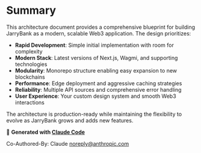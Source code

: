 # Summary

This architecture document provides a comprehensive blueprint for building JarryBank as a modern, scalable Web3 application. The design prioritizes:

- **Rapid Development**: Simple initial implementation with room for complexity
- **Modern Stack**: Latest versions of Next.js, Wagmi, and supporting technologies
- **Modularity**: Monorepo structure enabling easy expansion to new blockchains
- **Performance**: Edge deployment and aggressive caching strategies
- **Reliability**: Multiple API sources and comprehensive error handling
- **User Experience**: Your custom design system and smooth Web3 interactions

The architecture is production-ready while maintaining the flexibility to evolve as JarryBank grows and adds new features.

🚀 **Generated with [Claude Code](https://claude.ai/code)**

Co-Authored-By: Claude <noreply@anthropic.com>